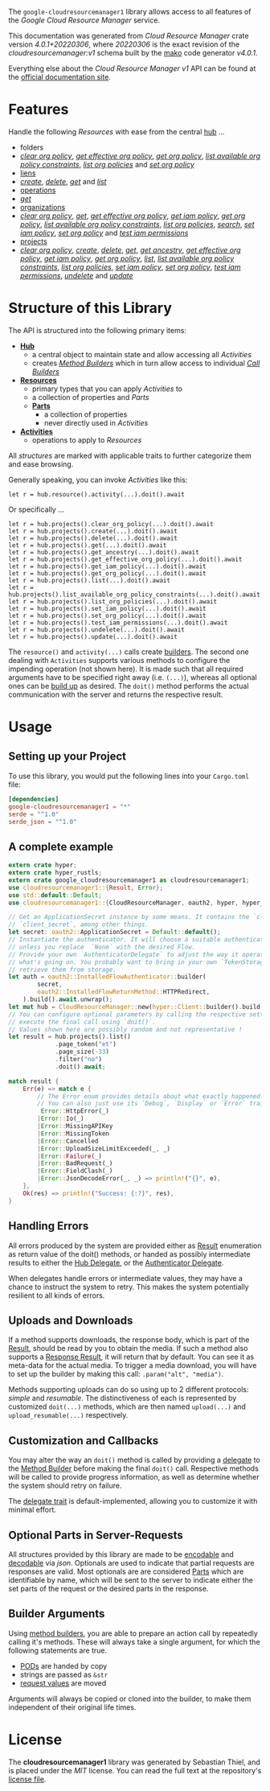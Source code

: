 <!---
DO NOT EDIT !
This file was generated automatically from 'src/generator/templates/api/README.md.mako'
DO NOT EDIT !
-->
The `google-cloudresourcemanager1` library allows access to all features of the *Google Cloud Resource Manager* service.

This documentation was generated from *Cloud Resource Manager* crate version *4.0.1+20220306*, where *20220306* is the exact revision of the *cloudresourcemanager:v1* schema built by the [mako](http://www.makotemplates.org/) code generator *v4.0.1*.

Everything else about the *Cloud Resource Manager* *v1* API can be found at the
[official documentation site](https://cloud.google.com/resource-manager).
# Features

Handle the following *Resources* with ease from the central [hub](https://docs.rs/google-cloudresourcemanager1/4.0.1+20220306/google_cloudresourcemanager1/CloudResourceManager) ... 

* folders
 * [*clear org policy*](https://docs.rs/google-cloudresourcemanager1/4.0.1+20220306/google_cloudresourcemanager1/api::FolderClearOrgPolicyCall), [*get effective org policy*](https://docs.rs/google-cloudresourcemanager1/4.0.1+20220306/google_cloudresourcemanager1/api::FolderGetEffectiveOrgPolicyCall), [*get org policy*](https://docs.rs/google-cloudresourcemanager1/4.0.1+20220306/google_cloudresourcemanager1/api::FolderGetOrgPolicyCall), [*list available org policy constraints*](https://docs.rs/google-cloudresourcemanager1/4.0.1+20220306/google_cloudresourcemanager1/api::FolderListAvailableOrgPolicyConstraintCall), [*list org policies*](https://docs.rs/google-cloudresourcemanager1/4.0.1+20220306/google_cloudresourcemanager1/api::FolderListOrgPolicyCall) and [*set org policy*](https://docs.rs/google-cloudresourcemanager1/4.0.1+20220306/google_cloudresourcemanager1/api::FolderSetOrgPolicyCall)
* [liens](https://docs.rs/google-cloudresourcemanager1/4.0.1+20220306/google_cloudresourcemanager1/api::Lien)
 * [*create*](https://docs.rs/google-cloudresourcemanager1/4.0.1+20220306/google_cloudresourcemanager1/api::LienCreateCall), [*delete*](https://docs.rs/google-cloudresourcemanager1/4.0.1+20220306/google_cloudresourcemanager1/api::LienDeleteCall), [*get*](https://docs.rs/google-cloudresourcemanager1/4.0.1+20220306/google_cloudresourcemanager1/api::LienGetCall) and [*list*](https://docs.rs/google-cloudresourcemanager1/4.0.1+20220306/google_cloudresourcemanager1/api::LienListCall)
* [operations](https://docs.rs/google-cloudresourcemanager1/4.0.1+20220306/google_cloudresourcemanager1/api::Operation)
 * [*get*](https://docs.rs/google-cloudresourcemanager1/4.0.1+20220306/google_cloudresourcemanager1/api::OperationGetCall)
* [organizations](https://docs.rs/google-cloudresourcemanager1/4.0.1+20220306/google_cloudresourcemanager1/api::Organization)
 * [*clear org policy*](https://docs.rs/google-cloudresourcemanager1/4.0.1+20220306/google_cloudresourcemanager1/api::OrganizationClearOrgPolicyCall), [*get*](https://docs.rs/google-cloudresourcemanager1/4.0.1+20220306/google_cloudresourcemanager1/api::OrganizationGetCall), [*get effective org policy*](https://docs.rs/google-cloudresourcemanager1/4.0.1+20220306/google_cloudresourcemanager1/api::OrganizationGetEffectiveOrgPolicyCall), [*get iam policy*](https://docs.rs/google-cloudresourcemanager1/4.0.1+20220306/google_cloudresourcemanager1/api::OrganizationGetIamPolicyCall), [*get org policy*](https://docs.rs/google-cloudresourcemanager1/4.0.1+20220306/google_cloudresourcemanager1/api::OrganizationGetOrgPolicyCall), [*list available org policy constraints*](https://docs.rs/google-cloudresourcemanager1/4.0.1+20220306/google_cloudresourcemanager1/api::OrganizationListAvailableOrgPolicyConstraintCall), [*list org policies*](https://docs.rs/google-cloudresourcemanager1/4.0.1+20220306/google_cloudresourcemanager1/api::OrganizationListOrgPolicyCall), [*search*](https://docs.rs/google-cloudresourcemanager1/4.0.1+20220306/google_cloudresourcemanager1/api::OrganizationSearchCall), [*set iam policy*](https://docs.rs/google-cloudresourcemanager1/4.0.1+20220306/google_cloudresourcemanager1/api::OrganizationSetIamPolicyCall), [*set org policy*](https://docs.rs/google-cloudresourcemanager1/4.0.1+20220306/google_cloudresourcemanager1/api::OrganizationSetOrgPolicyCall) and [*test iam permissions*](https://docs.rs/google-cloudresourcemanager1/4.0.1+20220306/google_cloudresourcemanager1/api::OrganizationTestIamPermissionCall)
* [projects](https://docs.rs/google-cloudresourcemanager1/4.0.1+20220306/google_cloudresourcemanager1/api::Project)
 * [*clear org policy*](https://docs.rs/google-cloudresourcemanager1/4.0.1+20220306/google_cloudresourcemanager1/api::ProjectClearOrgPolicyCall), [*create*](https://docs.rs/google-cloudresourcemanager1/4.0.1+20220306/google_cloudresourcemanager1/api::ProjectCreateCall), [*delete*](https://docs.rs/google-cloudresourcemanager1/4.0.1+20220306/google_cloudresourcemanager1/api::ProjectDeleteCall), [*get*](https://docs.rs/google-cloudresourcemanager1/4.0.1+20220306/google_cloudresourcemanager1/api::ProjectGetCall), [*get ancestry*](https://docs.rs/google-cloudresourcemanager1/4.0.1+20220306/google_cloudresourcemanager1/api::ProjectGetAncestryCall), [*get effective org policy*](https://docs.rs/google-cloudresourcemanager1/4.0.1+20220306/google_cloudresourcemanager1/api::ProjectGetEffectiveOrgPolicyCall), [*get iam policy*](https://docs.rs/google-cloudresourcemanager1/4.0.1+20220306/google_cloudresourcemanager1/api::ProjectGetIamPolicyCall), [*get org policy*](https://docs.rs/google-cloudresourcemanager1/4.0.1+20220306/google_cloudresourcemanager1/api::ProjectGetOrgPolicyCall), [*list*](https://docs.rs/google-cloudresourcemanager1/4.0.1+20220306/google_cloudresourcemanager1/api::ProjectListCall), [*list available org policy constraints*](https://docs.rs/google-cloudresourcemanager1/4.0.1+20220306/google_cloudresourcemanager1/api::ProjectListAvailableOrgPolicyConstraintCall), [*list org policies*](https://docs.rs/google-cloudresourcemanager1/4.0.1+20220306/google_cloudresourcemanager1/api::ProjectListOrgPolicyCall), [*set iam policy*](https://docs.rs/google-cloudresourcemanager1/4.0.1+20220306/google_cloudresourcemanager1/api::ProjectSetIamPolicyCall), [*set org policy*](https://docs.rs/google-cloudresourcemanager1/4.0.1+20220306/google_cloudresourcemanager1/api::ProjectSetOrgPolicyCall), [*test iam permissions*](https://docs.rs/google-cloudresourcemanager1/4.0.1+20220306/google_cloudresourcemanager1/api::ProjectTestIamPermissionCall), [*undelete*](https://docs.rs/google-cloudresourcemanager1/4.0.1+20220306/google_cloudresourcemanager1/api::ProjectUndeleteCall) and [*update*](https://docs.rs/google-cloudresourcemanager1/4.0.1+20220306/google_cloudresourcemanager1/api::ProjectUpdateCall)




# Structure of this Library

The API is structured into the following primary items:

* **[Hub](https://docs.rs/google-cloudresourcemanager1/4.0.1+20220306/google_cloudresourcemanager1/CloudResourceManager)**
    * a central object to maintain state and allow accessing all *Activities*
    * creates [*Method Builders*](https://docs.rs/google-cloudresourcemanager1/4.0.1+20220306/google_cloudresourcemanager1/client::MethodsBuilder) which in turn
      allow access to individual [*Call Builders*](https://docs.rs/google-cloudresourcemanager1/4.0.1+20220306/google_cloudresourcemanager1/client::CallBuilder)
* **[Resources](https://docs.rs/google-cloudresourcemanager1/4.0.1+20220306/google_cloudresourcemanager1/client::Resource)**
    * primary types that you can apply *Activities* to
    * a collection of properties and *Parts*
    * **[Parts](https://docs.rs/google-cloudresourcemanager1/4.0.1+20220306/google_cloudresourcemanager1/client::Part)**
        * a collection of properties
        * never directly used in *Activities*
* **[Activities](https://docs.rs/google-cloudresourcemanager1/4.0.1+20220306/google_cloudresourcemanager1/client::CallBuilder)**
    * operations to apply to *Resources*

All *structures* are marked with applicable traits to further categorize them and ease browsing.

Generally speaking, you can invoke *Activities* like this:

```Rust,ignore
let r = hub.resource().activity(...).doit().await
```

Or specifically ...

```ignore
let r = hub.projects().clear_org_policy(...).doit().await
let r = hub.projects().create(...).doit().await
let r = hub.projects().delete(...).doit().await
let r = hub.projects().get(...).doit().await
let r = hub.projects().get_ancestry(...).doit().await
let r = hub.projects().get_effective_org_policy(...).doit().await
let r = hub.projects().get_iam_policy(...).doit().await
let r = hub.projects().get_org_policy(...).doit().await
let r = hub.projects().list(...).doit().await
let r = hub.projects().list_available_org_policy_constraints(...).doit().await
let r = hub.projects().list_org_policies(...).doit().await
let r = hub.projects().set_iam_policy(...).doit().await
let r = hub.projects().set_org_policy(...).doit().await
let r = hub.projects().test_iam_permissions(...).doit().await
let r = hub.projects().undelete(...).doit().await
let r = hub.projects().update(...).doit().await
```

The `resource()` and `activity(...)` calls create [builders][builder-pattern]. The second one dealing with `Activities` 
supports various methods to configure the impending operation (not shown here). It is made such that all required arguments have to be 
specified right away (i.e. `(...)`), whereas all optional ones can be [build up][builder-pattern] as desired.
The `doit()` method performs the actual communication with the server and returns the respective result.

# Usage

## Setting up your Project

To use this library, you would put the following lines into your `Cargo.toml` file:

```toml
[dependencies]
google-cloudresourcemanager1 = "*"
serde = "^1.0"
serde_json = "^1.0"
```

## A complete example

```Rust
extern crate hyper;
extern crate hyper_rustls;
extern crate google_cloudresourcemanager1 as cloudresourcemanager1;
use cloudresourcemanager1::{Result, Error};
use std::default::Default;
use cloudresourcemanager1::{CloudResourceManager, oauth2, hyper, hyper_rustls};

// Get an ApplicationSecret instance by some means. It contains the `client_id` and 
// `client_secret`, among other things.
let secret: oauth2::ApplicationSecret = Default::default();
// Instantiate the authenticator. It will choose a suitable authentication flow for you, 
// unless you replace  `None` with the desired Flow.
// Provide your own `AuthenticatorDelegate` to adjust the way it operates and get feedback about 
// what's going on. You probably want to bring in your own `TokenStorage` to persist tokens and
// retrieve them from storage.
let auth = oauth2::InstalledFlowAuthenticator::builder(
        secret,
        oauth2::InstalledFlowReturnMethod::HTTPRedirect,
    ).build().await.unwrap();
let mut hub = CloudResourceManager::new(hyper::Client::builder().build(hyper_rustls::HttpsConnectorBuilder::new().with_native_roots().https_or_http().enable_http1().enable_http2().build()), auth);
// You can configure optional parameters by calling the respective setters at will, and
// execute the final call using `doit()`.
// Values shown here are possibly random and not representative !
let result = hub.projects().list()
             .page_token("et")
             .page_size(-33)
             .filter("no")
             .doit().await;

match result {
    Err(e) => match e {
        // The Error enum provides details about what exactly happened.
        // You can also just use its `Debug`, `Display` or `Error` traits
         Error::HttpError(_)
        |Error::Io(_)
        |Error::MissingAPIKey
        |Error::MissingToken
        |Error::Cancelled
        |Error::UploadSizeLimitExceeded(_, _)
        |Error::Failure(_)
        |Error::BadRequest(_)
        |Error::FieldClash(_)
        |Error::JsonDecodeError(_, _) => println!("{}", e),
    },
    Ok(res) => println!("Success: {:?}", res),
}

```
## Handling Errors

All errors produced by the system are provided either as [Result](https://docs.rs/google-cloudresourcemanager1/4.0.1+20220306/google_cloudresourcemanager1/client::Result) enumeration as return value of
the doit() methods, or handed as possibly intermediate results to either the 
[Hub Delegate](https://docs.rs/google-cloudresourcemanager1/4.0.1+20220306/google_cloudresourcemanager1/client::Delegate), or the [Authenticator Delegate](https://docs.rs/yup-oauth2/*/yup_oauth2/trait.AuthenticatorDelegate.html).

When delegates handle errors or intermediate values, they may have a chance to instruct the system to retry. This 
makes the system potentially resilient to all kinds of errors.

## Uploads and Downloads
If a method supports downloads, the response body, which is part of the [Result](https://docs.rs/google-cloudresourcemanager1/4.0.1+20220306/google_cloudresourcemanager1/client::Result), should be
read by you to obtain the media.
If such a method also supports a [Response Result](https://docs.rs/google-cloudresourcemanager1/4.0.1+20220306/google_cloudresourcemanager1/client::ResponseResult), it will return that by default.
You can see it as meta-data for the actual media. To trigger a media download, you will have to set up the builder by making
this call: `.param("alt", "media")`.

Methods supporting uploads can do so using up to 2 different protocols: 
*simple* and *resumable*. The distinctiveness of each is represented by customized 
`doit(...)` methods, which are then named `upload(...)` and `upload_resumable(...)` respectively.

## Customization and Callbacks

You may alter the way an `doit()` method is called by providing a [delegate](https://docs.rs/google-cloudresourcemanager1/4.0.1+20220306/google_cloudresourcemanager1/client::Delegate) to the 
[Method Builder](https://docs.rs/google-cloudresourcemanager1/4.0.1+20220306/google_cloudresourcemanager1/client::CallBuilder) before making the final `doit()` call. 
Respective methods will be called to provide progress information, as well as determine whether the system should 
retry on failure.

The [delegate trait](https://docs.rs/google-cloudresourcemanager1/4.0.1+20220306/google_cloudresourcemanager1/client::Delegate) is default-implemented, allowing you to customize it with minimal effort.

## Optional Parts in Server-Requests

All structures provided by this library are made to be [encodable](https://docs.rs/google-cloudresourcemanager1/4.0.1+20220306/google_cloudresourcemanager1/client::RequestValue) and 
[decodable](https://docs.rs/google-cloudresourcemanager1/4.0.1+20220306/google_cloudresourcemanager1/client::ResponseResult) via *json*. Optionals are used to indicate that partial requests are responses 
are valid.
Most optionals are are considered [Parts](https://docs.rs/google-cloudresourcemanager1/4.0.1+20220306/google_cloudresourcemanager1/client::Part) which are identifiable by name, which will be sent to 
the server to indicate either the set parts of the request or the desired parts in the response.

## Builder Arguments

Using [method builders](https://docs.rs/google-cloudresourcemanager1/4.0.1+20220306/google_cloudresourcemanager1/client::CallBuilder), you are able to prepare an action call by repeatedly calling it's methods.
These will always take a single argument, for which the following statements are true.

* [PODs][wiki-pod] are handed by copy
* strings are passed as `&str`
* [request values](https://docs.rs/google-cloudresourcemanager1/4.0.1+20220306/google_cloudresourcemanager1/client::RequestValue) are moved

Arguments will always be copied or cloned into the builder, to make them independent of their original life times.

[wiki-pod]: http://en.wikipedia.org/wiki/Plain_old_data_structure
[builder-pattern]: http://en.wikipedia.org/wiki/Builder_pattern
[google-go-api]: https://github.com/google/google-api-go-client

# License
The **cloudresourcemanager1** library was generated by Sebastian Thiel, and is placed 
under the *MIT* license.
You can read the full text at the repository's [license file][repo-license].

[repo-license]: https://github.com/Byron/google-apis-rsblob/main/LICENSE.md

